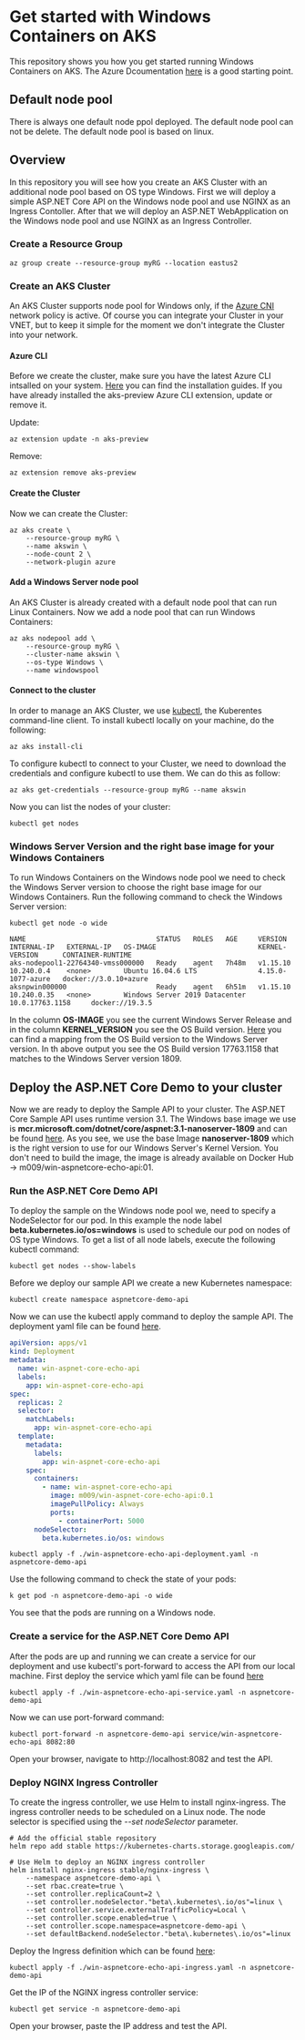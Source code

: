 # Get started with Windows Containers on AKS

This repository shows you how you get started running Windows Containers on AKS.
The Azure Dcoumentation [here](https://docs.microsoft.com/azure/aks/windows-container-cli) is a good starting point.

## Default node pool
There is always one default node ppol deployed. The default node pool can not be delete. The default node pool is based on linux.

## Overview

In this repository you will see how you create an AKS Cluster with an additional node pool based on OS type Windows.
First we will deploy a simple ASP.NET Core API on the Windows node pool and use NGINX as an Ingress Contoller.
After that we will deploy an ASP.NET WebApplication on the Windows node pool and use NGINX as an Ingress Controller.

### Create a Resource Group

```Shell
az group create --resource-group myRG --location eastus2
```

### Create an AKS Cluster

An AKS Cluster supports node pool for Windows only, if the [Azure CNI](https://docs.microsoft.com/azure/aks/concepts-network#azure-cni-advanced-networking) network policy is active. Of course you can integrate your Cluster in your VNET, but to keep it simple for the moment we don't integrate the Cluster into your network.

#### Azure CLI
Before we create the cluster, make sure you have the latest Azure CLI intsalled on your system. [Here](https://docs.microsoft.com/cli/azure/install-azure-cli?view=azure-cli-latest) you can find the installation guides.
If you have already installed the aks-preview Azure CLI extension, update or remove it.

Update:
```Shell
az extension update -n aks-preview
```

Remove:
```Shell
az extension remove aks-preview
```

#### Create the Cluster
Now we can create the Cluster:

```Shell
az aks create \
    --resource-group myRG \ 
    --name akswin \
    --node-count 2 \
    --network-plugin azure
```

#### Add a Windows Server node pool

An AKS Cluster is already created with a default node pool that can run Linux Containers. 
Now we add a node pool that can run Windows Containers:

```Shell
az aks nodepool add \
    --resource-group myRG \
    --cluster-name akswin \
    --os-type Windows \
    --name windowspool 
```

#### Connect to the cluster

In order to manage an AKS Cluster, we use [kubectl](https://kubernetes.io/docs/user-guide/kubectl/), the Kuberentes command-line client.
To install kubectl locally on your machine, do the following:

```Shell
az aks install-cli
```

To configure kubectl to connect to your Cluster, we need to download the credentials and configure kubectl to use them.
We can do this as follow:

```Shell
az aks get-credentials --resource-group myRG --name akswin
```

Now you can list the nodes of your cluster:

```Shell
kubectl get nodes
```

### Windows Server Version and the right base image for your Windows Containers

To run Windows Containers on the Windows node pool we need to check the Windows Server version to choose the right base image for our Windows Containers.
Run the following command to check the Windows Server version:

```Shell
kubectl get node -o wide

NAME                                STATUS   ROLES   AGE     VERSION    INTERNAL-IP   EXTERNAL-IP   OS-IMAGE                         KERNEL-VERSION      CONTAINER-RUNTIME
aks-nodepool1-22764340-vmss000000   Ready    agent   7h48m   v1.15.10   10.240.0.4    <none>        Ubuntu 16.04.6 LTS               4.15.0-1077-azure   docker://3.0.10+azure
aksnpwin000000                      Ready    agent   6h51m   v1.15.10   10.240.0.35   <none>        Windows Server 2019 Datacenter   10.0.17763.1158     docker://19.3.5
```

In the column __OS-IMAGE__ you see the current Windows Server Release and in the column __KERNEL_VERSION__ you see the OS Build version.
[Here](https://docs.microsoft.com/windows-server/get-started/windows-server-release-info) you can find a mapping from the OS Build version to the Windows Server version. In th above output you see the OS Build version 17763.1158 that matches to the Windows Server version 1809.

## Deploy the ASP.NET Core Demo to your cluster

Now we are ready to deploy the Sample API to your cluster. The ASP.NET Core Sample API uses runtime version 3.1. The Windows base image we use is __mcr.microsoft.com/dotnet/core/aspnet:3.1-nanoserver-1809__ and can be found [here](https://hub.docker.com/_/microsoft-dotnet-core-aspnet/). As you see, we use the base Image __nanoserver-1809__ which is the right version to use for our Windows Server's Kernel Version. 
You don't need to build the image, the image is already available on Docker Hub -> m009/win-aspnetcore-echo-api:01.

### Run the ASP.NET Core Demo API

To deploy the sample on the Windows node pool we, need to specify a NodeSelector for our pod. In this example the node label __beta.kubernetes.io/os=windows__ is used to schedule our pod on nodes of OS type Windows.
To get a list of all node labels, execute the following kubectl command:

```Shell
kubectl get nodes --show-labels
```

Before we deploy our sample API we create a new Kubernetes namespace:

```
kubectl create namespace aspnetcore-demo-api
```

Now we can use the kubectl apply command to deploy the sample API. The deployment yaml file can be found [here](./deploy/win-aspnetcore-echo-api-deployment.yaml).

```yaml
apiVersion: apps/v1
kind: Deployment
metadata: 
  name: win-aspnet-core-echo-api
  labels:
    app: win-aspnet-core-echo-api
spec:
  replicas: 2
  selector: 
    matchLabels:
      app: win-aspnet-core-echo-api
  template:
    metadata:
      labels:
        app: win-aspnet-core-echo-api
    spec:
      containers:
        - name: win-aspnet-core-echo-api
          image: m009/win-aspnet-core-echo-api:0.1
          imagePullPolicy: Always
          ports:
            - containerPort: 5000
      nodeSelector:
        beta.kubernetes.io/os: windows
```

```Shell
kubectl apply -f ./win-aspnetcore-echo-api-deployment.yaml -n aspnetcore-demo-api
```

Use the following command to check the state of your pods:

```
k get pod -n aspnetcore-demo-api -o wide
```

You see that the pods are running on a Windows node.

### Create a service for the ASP.NET Core Demo API

After the pods are up and running we can create a service for our deployment and use kubectl's port-forward to access the API from our local machine. 
First deploy the service which yaml file can be found [here](./deploy/win-aspnetcore-echo-api-service.yaml)

```Shell
kubectl apply -f ./win-aspnetcore-echo-api-service.yaml -n aspnetcore-demo-api
```

Now we can use port-forward command:

```
kubectl port-forward -n aspnetcore-demo-api service/win-aspnetcore-echo-api 8082:80
```

Open your browser, navigate to http://localhost:8082 and test the API.

### Deploy NGINX Ingress Controller

To create the ingress controller, we use Helm to install nginx-ingress. The ingress controller needs to be scheduled on a Linux node.
The node selector is specified using the *--set nodeSelector* parameter.

``` Shell
# Add the official stable repository
helm repo add stable https://kubernetes-charts.storage.googleapis.com/

# Use Helm to deploy an NGINX ingress controller
helm install nginx-ingress stable/nginx-ingress \
    --namespace aspnetcore-demo-api \
    --set rbac.create=true \
    --set controller.replicaCount=2 \
    --set controller.nodeSelector."beta\.kubernetes\.io/os"=linux \
    --set controller.service.externalTrafficPolicy=Local \
    --set controller.scope.enabled=true \
    --set controller.scope.namespace=aspnetcore-demo-api \
    --set defaultBackend.nodeSelector."beta\.kubernetes\.io/os"=linux
```

Deploy the Ingress definition which can be found [here](./deploy/win-aspnetcore-echo-api-ingress.yaml):

```Shell
kubectl apply -f ./win-aspnetcore-echo-api-ingress.yaml -n aspnetcore-demo-api
```

Get the IP of the NGINX ingress controller service:

```Shell
kubectl get service -n aspnetcore-demo-api
```

Open your browser, paste the IP address and test the API.












